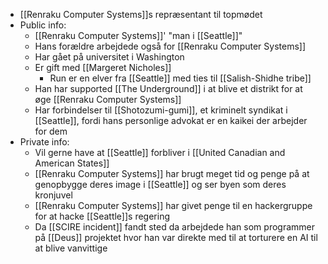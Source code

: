- [[Renraku Computer Systems]]s repræsentant til topmødet
- Public info:
    - [[Renraku Computer Systems]]' "man i [[Seattle]]"
    - Hans forældre arbejdede også for [[Renraku Computer Systems]]
    - Har gået på universitet i Washington
    - Er gift med [[Margeret Nicholes]]
        - Run er en elver fra [[Seattle]] med ties til [[Salish-Shidhe tribe]]
    - Han har supported [[The Underground]] i at blive et distrikt for at øge [[Renraku Computer Systems]]
    - Har forbindelser til [[Shotozumi-gumi]], et kriminelt syndikat i [[Seattle]], fordi hans personlige advokat er en kaikei der arbejder for dem
- Private info:
    - Vil gerne have at [[Seattle]] forbliver i [[United Canadian and American States]]
    - [[Renraku Computer Systems]] har brugt meget tid og penge på at genopbygge deres image i [[Seattle]] og ser byen som deres kronjuvel
    - [[Renraku Computer Systems]] har givet penge til en hackergruppe for at hacke [[Seattle]]s regering
    - Da [[SCIRE incident]] fandt sted da arbejdede han som programmer på [[Deus]] projektet hvor han var direkte med til at torturere en AI til at blive vanvittige
